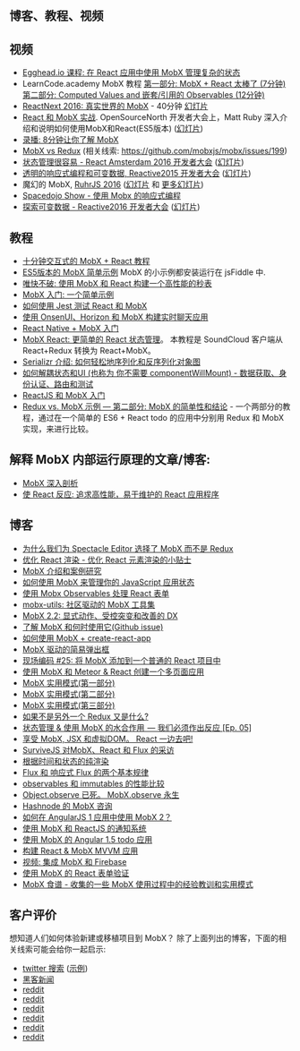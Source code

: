 ## 博客、教程、视频

## 视频

* [Egghead.io 课程: 在 React 应用中使用 MobX 管理复杂的状态](https://egghead.io/courses/manage-complex-state-in-react-apps-with-mobx)
* LearnCode.academy MobX 教程 [第一部分: MobX + React 太棒了 (7分钟)](https://www.youtube.com/watch?v=_q50BXqkAfI) [第二部分: Computed Values and 嵌套/引用的 Observables (12分钟)](https://www.youtube.com/watch?v=nYvNqKrl69s)
* [ReactNext 2016: 真实世界的 MobX](https://www.youtube.com/watch?v=Aws40KOx90U) - 40分钟 [幻灯片](https://docs.google.com/presentation/d/1DrI6Hc2xIPTLBkfNH8YczOcPXQTOaCIcDESdyVfG_bE/edit?usp=sharing)
* [React 和 MobX 实战](https://www.youtube.com/watch?v=XGwuM_u7UeQ). OpenSourceNorth 开发者大会上，Matt Ruby 深入介绍和说明如何使用MobX和React(ES5版本) ([幻灯片](http://slides.com/mattruby/deck))
* [录播: 8分钟让你了解 MobX](https://www.youtube.com/watch?v=K8dr8BMU7-8)
* [MobX vs Redux](https://www.youtube.com/watch?v=83v8cdvGfeA) (相关线索: https://github.com/mobxjs/mobx/issues/199)
* [状态管理很容易 - React Amsterdam 2016 开发者大会](https://www.youtube.com/watch?v=ApmSsu3qnf0&feature=youtu.be) ([幻灯片](https://speakerdeck.com/mweststrate/state-management-is-easy-introduction-to-mobx))
* [透明的响应式编程和可变数据, Reactive2015 开发者大会](https://www.youtube.com/watch?v=FEwLwiizlk0) ([幻灯片](https://speakerdeck.com/mweststrate/react-transparent-reactive-programming-and-mutable-data-structures))
* 魔幻的 MobX, [RuhrJS 2016](https://www.youtube.com/watch?v=TfxfRkNCnmk) ([幻灯片](http://magixmobx.surge.sh) 和 [更多幻灯片](https://docs.google.com/presentation/d/1d54mSxF0VOAFlsUGM8eonZDs9gZecTOz1ErSbnydChQ/edit?usp=sharing))
* [Spacedojo Show - 使用 Mobx 的响应式编程](https://www.youtube.com/watch?v=QTptEw2cYt0&feature=youtu.be&a)
* [探索可变数据 - Reactive2016 开发者大会](https://youtu.be/1Urj4TZ5BLI?t=5h27m40s) ([幻灯片](http://immer-mutable-state.surge.sh/#1))

## 教程

* [十分钟交互式的 MobX + React 教程](https://mobxjs.github.io/mobx/getting-started.html#demo)
* [ES5版本的 MobX 简单示例](https://github.com/mattruby/mobx-examples) MobX 的小示例都安装运行在 jsFiddle 中.
* [唯快不破: 使用 MobX 和 React 构建一个高性能的秒表](https://onsen.io/blog/mobx-tutorial-react-stopwatch/)
* [MobX 入门: 一个简单示例](https://tonyspiro.com/getting-started-with-mobx-an-easy-example)
* [如何使用 Jest 测试 React 和 MobX](https://semaphoreci.com/community/tutorials/how-to-test-react-and-mobx-with-jest?utm_content=buffer15b42&utm_medium=social&utm_source=twitter.com&utm_campaign=buffer)
* [使用 OnsenUI、Horizon 和 MobX 构建实时聊天应用](http://tutorials.pluralsight.com/html-css/real-time-chat-app-with-onsenui-and-horizon?hearted=1)
* [React Native + MobX 入门](https://medium.com/@dabit3/react-native-with-mobx-getting-started-ba7e18d8ff44#.uge82y49s)
* [MobX React: 更简单的 React 状态管理](http://www.robinwieruch.de/mobx-react/?utm_content=bufferd1bb1&utm_medium=social&utm_source=twitter.com&utm_campaign=buffer)。 本教程是 SoundCloud 客户端从 React+Redux 转换为 React+MobX。
* [Serializr 介绍: 如何轻松地序列化和反序列化对象图](https://medium.com/@mweststrate/introducing-serializr-serializing-and-deserializing-object-graphs-with-ease-8833c3fcea02#.lghi3ybjm)
* [如何解耦状态和UI (也称为 你不需要 componentWillMount) - 数据获取、身份认证、路由和测试](https://medium.com/@mweststrate/how-to-decouple-state-and-ui-a-k-a-you-dont-need-componentwillmount-cc90b787aa37#.7zvpxt746)
* [ReactJS 和 MobX 入门](https://codequs.com/p/HyTu8aIK/getting-started-reactjs-with-mobx/)
* [Redux vs. MobX 示例 — 第二部分: MobX 的简单性和结论](https://hashnode.com/post/redux-vs-mobx-by-example-part-ii-the-simplicity-of-mobx-and-conclusion-citpp2tbu003za853ua1tx228) - 一个两部分的教程，通过在一个简单的 ES6 + React todo 的应用中分别用 Redux 和 MobX 实现，来进行比较。

## 解释 MobX 内部运行原理的文章/博客:

* [MobX 深入剖析](https://medium.com/@mweststrate/becoming-fully-reactive-an-in-depth-explanation-of-mobservable-55995262a254)
* [使 React 反应: 追求高性能，易于维护的 React 应用程序](https://www.mendix.com/tech-blog/making-react-reactive-pursuit-high-performing-easily-maintainable-react-apps/)

## 博客

* [为什么我们为 Spectacle Editor 选择了 MobX 而不是 Redux](http://formidable.com/blog/2016/06/02/why-we-chose-mobx-over-redux-for-spectacle-editor/)
* [优化 React 渲染 - 优化 React 元素渲染的小贴士](https://medium.com/@lavrton/how-to-optimise-rendering-of-a-set-of-elements-in-react-ad01f5b161ae#.ijw98ktg5)
* [MobX 介绍和案例研究](https://blog.wearewizards.io/a-mobx-introduction-and-case-study)
* [如何使用 MobX 来管理你的 JavaScript 应用状态](https://www.sitepoint.com/manage-javascript-application-state-mobx/)
* [使用 Mobx Observables 处理 React 表单](https://blog.risingstack.com/handling-react-forms-with-mobx-observables/)
* [mobx-utils: 社区驱动的 MobX 工具集](https://medium.com/@mweststrate/mobx-utils-community-driven-utility-belt-for-mobx-264346cb2744#.n8cweziy9)
* [MobX 2.2: 显式动作、受控突变和改善的 DX](https://medium.com/@mweststrate/mobx-2-2-explicit-actions-controlled-mutations-and-improved-dx-45cdc73c7c8d#.h5jt4nlwf)
* [了解 MobX 和何时使用它(Github issue)](https://github.com/mobxjs/mobx/issues/199)
* [如何使用 MobX + create-react-app ](https://swizec.com/blog/mobx-with-create-react-app/swizec/7158)
* [MobX 驱动的简易弹出框](https://swizec.com/blog/simple-mobx-driven-modals/swizec/7166)
* [现场编码 #25: 将 MobX 添加到一个普通的 React 项目中](https://swizec.com/blog/livecoding-25-adding-mobx-vanilla-react-project/swizec/7170?utm_content=buffer92a0d&utm_medium=social&utm_source=twitter.com&utm_campaign=buffer)
* [使用 MobX 和 Meteor & React 创建一个多页面应用](http://markshust.com/2016/06/02/creating-multi-page-form-using-mobx-meteor-react)
* [MobX 实用模式(第一部分)](https://blog.pixelingene.com/2016/10/effective-mobx-patterns-part-1/)
* [MobX 实用模式(第二部分)](https://blog.pixelingene.com/2016/10/effective-mobx-patterns-part-2/)
* [MobX 实用模式(第三部分)](https://blog.pixelingene.com/2016/10/effective-mobx-patterns-part-3/)
* [如果不是另外一个 Redux 又是什么?](https://medium.com/@sanketsahu/if-not-redux-then-what-fc433234f5b4#.xid2z4oon)
* [状态管理 & 使用 MobX 的水合作用  — 我们必须作出反应 [Ep. 05]](https://medium.com/@foxhound87/state-management-hydration-with-mobx-we-must-react-ep-05-1922a72453c6#.gbzf4e7nb)
* [享受 MobX, JSX 和虚拟DOM。 React 一边去吧!](https://medium.com/@botverse/enjoying-mobx-jsx-and-virtual-dom-621dcc2a2bd5#.3xoj3b1kg)
* [SurviveJS 对MobX、React 和 Flux 的采访](http://survivejs.com/blog/mobx-interview/)
* [根据时间和状态的纯渲染](https://medium.com/@mweststrate/pure-rendering-in-the-light-of-time-and-state-4b537d8d40b1)
* [Flux 和 响应式 Flux 的两个基本规律](https://medium.com/@kenneth_chau/the-2-fundamental-laws-of-flux-and-the-functional-reactive-flux-c9368ac008d3#.h41y0i22h)
* [observables 和 immutables 的性能比较](https://twitter.com/mweststrate/status/720177443521343488)
* [Object.observe 已死。 MobX.observe 永生](https://medium.com/@mweststrate/object-observe-is-dead-long-live-mobservable-observe-ad96930140c5#.krm1pec8p)
* [Hashnode 的 MobX 咨询](https://hashnode.com/ama/with-mobx-cinspo7i500vyxs53buh8ebls)
* [如何在 AngularJS 1 应用中使用 MobX 2？](https://philhosoft.github.io/Programming/AngularJS-1-and-MobX-2/)
* [使用 MobX 和 ReactJS 的通知系统](https://medium.com/@GiacomoRebonato/a-notification-system-with-mobx-and-reactjs-ecbadca258c1#.ps9j0i4lg)
* [使用 MobX 的 Angular 1.5 todo 应用](http://gaui.is/angular-1-5-todo-app/)
* [构建 React & MobX MVVM 应用](https://medium.com/@MattiaManzati/building-a-react-mobx-application-with-mvvm-ec0b3e3c8786#.de5tzghcx)
* [视频: 集成 MobX 和 Firebase](https://www.youtube.com/watch?v=MMQH9vxbzRw&feature=youtu.be&a)
* [使用 MobX 的 React 表单验证](https://medium.com/@KozhukharenkoN/react-form-validation-with-mobx-8ce00233ae27#.d8biky8cv)
* [MobX 食谱 - 收集的一些 MobX 使用过程中的经验教训和实用模式](https://alexhisen.gitbooks.io/mobx-recipes/content/)

## 客户评价

想知道人们如何体验新建或移植项目到 MobX？ 除了上面列出的博客，下面的相关线索可能会给你一起启示:
* [twitter 搜索](https://twitter.com/search?q=mobx&src=typd) ([示例](https://twitter.com/jason_kelly6/status/792043911573303296))
* [黑客新闻](https://news.ycombinator.com/item?id=11181980)
* [reddit](https://www.reddit.com/r/reactjs/comments/4pgbhq/redux_like_dan_abramov/d4kod21)
* [reddit](https://www.reddit.com/r/reactjs/comments/4l44a2/mobx_22_has_been_released_explicit_actions/)
* [reddit](https://www.reddit.com/r/reactjs/comments/4npzq5/confused_redux_or_mobx/)
* [reddit](https://www.reddit.com/r/reactjs/comments/4fojit/what_is_your_structure_when_using_mobx_with/)
* [reddit](https://www.reddit.com/r/reactjs/comments/46m2zg/has_anybody_used_mobservable_for_their_react/)
* [reddit](https://www.reddit.com/r/javascript/comments/47omi9/mobx_20_previously_mobservable_has_been_released/)
